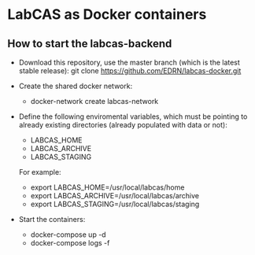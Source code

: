 # LabCAS as Docker containers

## How to start the labcas-backend

* Download this repository, use the master branch (which is the latest stable release):
  git clone https://github.com/EDRN/labcas-docker.git
  
* Create the shared docker network:
  * docker-network create labcas-network

* Define the following enviromental variables, which must be pointing to already existing directories (already populated with data or not):
  * LABCAS_HOME
  * LABCAS_ARCHIVE
  * LABCAS_STAGING
  
  For example:
  * export LABCAS_HOME=/usr/local/labcas/home
  * export LABCAS_ARCHIVE=/usr/local/labcas/archive
  * export LABCAS_STAGING=/usr/local/labcas/staging
  
* Start the containers:
  * docker-compose up -d
  * docker-compose logs -f

